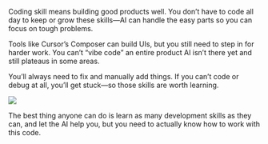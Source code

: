 

Coding skill means building good products well. You don’t have to code all day to keep or grow these skills—AI can handle the easy parts so you can focus on tough problems.

Tools like Cursor’s Composer can build UIs, but you still need to step in for harder work. You can’t “vibe code” an entire product AI isn’t there yet and still plateaus in some areas.

You’ll always need to fix and manually add things. If you can’t code or debug at all, you’ll get stuck—so those skills are worth learning.

![](https://cdn.builder.io/api/v1/image/assets%2FYJIGb4i01jvw0SRdL5Bt%2F28470e344ff5455693d9e6c07c4d2b62?format=webp&width=2000)


 The best thing anyone can do is learn as many development skills as they can, and let the AI help you, but you need to actually know how to work with this code.